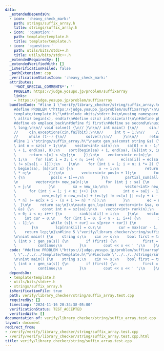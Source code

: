 ```yaml
---
data:
  _extendedDependsOn:
  - icon: ':heavy_check_mark:'
    path: strings/suffix_array.h
    title: strings/suffix_array.h
  - icon: ':question:'
    path: template/template.h
    title: template/template.h
  - icon: ':question:'
    path: utils/bits/stdc++.h
    title: utils/bits/stdc++.h
  _extendedRequiredBy: []
  _extendedVerifiedWith: []
  _isVerificationFailed: false
  _pathExtension: cpp
  _verificationStatusIcon: ':heavy_check_mark:'
  attributes:
    '*NOT_SPECIAL_COMMENTS*': ''
    PROBLEM: https://judge.yosupo.jp/problem/suffixarray
    links:
    - https://judge.yosupo.jp/problem/suffixarray
  bundledCode: "#line 1 \"verify/library_checker/string/suffix_array.test.cpp\"\n\
    #define PROBLEM \"https://judge.yosupo.jp/problem/suffixarray\"\n\n#line 1 \"\
    template/template.h\"\n#include <bits/stdc++.h>\n\nusing namespace std;\n\n#define\
    \ all(x) begin(x), end(x)\n#define sz(x) int(size(x))\n\n#define pb push_back\n\
    #define eb emplace_back\n#define fi first\n#define se second\n\nusing ll = long\
    \ long;\n\n// void solve() {\n// }\n\n// int main() {\n//     cin.tie(0)->sync_with_stdio(0);\n\
    //     cin.exceptions(cin.failbit);\n\n//     int t = 1;\n//     // cin >> t;\n\
    //     while (t--) {\n//         solve();\n//     }\n\n//     return 0;\n// }\n\
    #line 1 \"strings/suffix_array.h\"\nauto gen_sa(const string &s) {\n    const\
    \ int n = sz(s) + 1;\n\n    vector<int> sa(n);\n    sa[0] = n - 1;\n    iota(begin(sa)\
    \ + 1, end(sa), 0);\n    sort(begin(sa) + 1, end(sa), [&](int x, int y) {\n  \
    \      return s[x] < s[y];\n    });\n\n    vector<int> ec(n);\n    ec[sa[1]] =\
    \ 1;\n    for (int i = 2; i < n; i++) {\n        ec[sa[i]] = ec[sa[i - 1]] + (s[sa[i]]\
    \ != s[sa[i - 1]]);\n    }\n\n    for (int i = 1; i < n; i *= 2) {\n        transform(all(sa),\
    \ begin(sa), [&](int x) {\n            x -= i;\n            return x + (x < 0)\
    \ * n;\n        });\n\n        vector<int> pos(n + 1);\n        for (int x : ec)\
    \ {\n            pos[x + 1]++;\n        }\n        partial_sum(all(pos), begin(pos));\n\
    \n        vector<int> new_sa(n);\n        for (int j : sa) {\n            new_sa[pos[ec[j]]++]\
    \ = j;\n        }\n        sa = new_sa;\n\n        vector<int> new_ec(n);\n  \
    \      for (int j = 1; j < n; j++) {\n            int x = sa[j - 1], y = sa[j];\n\
    \            new_ec[y] = new_ec[x] + (ec[y] != ec[x] || ec[y + i - (y + i >= n)\
    \ * n] != ec[x + i - (x + i >= n) * n]);\n        }\n        ec = new_ec;\n  \
    \  }\n\n    return sa;\n}\n\nauto gen_lcp(const vector<int> &sa, const string\
    \ &s) {\n    const int n = sz(sa);\n\n    vector<int> rank(n);\n    for (int i\
    \ = 0; i < n; i++) {\n        rank[sa[i]] = i;\n    }\n\n    vector<int> lcp(n);\n\
    \    int cur = 0;\n    for (int i = 0; i < n - 1; i++) {\n        int prev = sa[rank[i]\
    \ - 1];\n        while (s[i + cur] == s[prev + cur]) {\n            cur++;\n \
    \       }\n        lcp[rank[i]] = cur;\n        cur = max(cur - 1, 0);\n    }\n\
    \    return lcp;\n}\n#line 5 \"verify/library_checker/string/suffix_array.test.cpp\"\
    \n\nint main() {\n    string s;\n    cin >> s;\n    bool first = true;\n    for\
    \ (int x : gen_sa(s)) {\n        if (first) {\n            first = false;\n  \
    \          continue;\n        }\n        cout << x << ' ';\n    }\n}\n"
  code: "#define PROBLEM \"https://judge.yosupo.jp/problem/suffixarray\"\n\n#include\
    \ \"../../../template/template.h\"\n#include \"../../../strings/suffix_array.h\"\
    \n\nint main() {\n    string s;\n    cin >> s;\n    bool first = true;\n    for\
    \ (int x : gen_sa(s)) {\n        if (first) {\n            first = false;\n  \
    \          continue;\n        }\n        cout << x << ' ';\n    }\n}"
  dependsOn:
  - template/template.h
  - utils/bits/stdc++.h
  - strings/suffix_array.h
  isVerificationFile: true
  path: verify/library_checker/string/suffix_array.test.cpp
  requiredBy: []
  timestamp: '2024-11-16 20:34:38-05:00'
  verificationStatus: TEST_ACCEPTED
  verifiedWith: []
documentation_of: verify/library_checker/string/suffix_array.test.cpp
layout: document
redirect_from:
- /verify/verify/library_checker/string/suffix_array.test.cpp
- /verify/verify/library_checker/string/suffix_array.test.cpp.html
title: verify/library_checker/string/suffix_array.test.cpp
---
```

